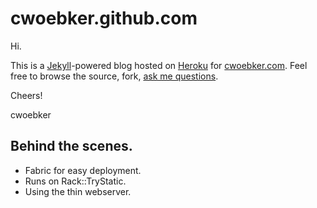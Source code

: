 # cwoebker.github.com #

Hi.

This is a [Jekyll](http://github.com/mojombo/jekyll)-powered blog hosted on [Heroku](http://heroku.com/) for [cwoebker.com](http://cwoebker.com).
Feel free to browse the source, fork, [ask me questions](http://twitter.com/cwoebker). 

Cheers!

cwoebker

## Behind the scenes. ##

- Fabric for easy deployment.
- Runs on Rack::TryStatic.
- Using the thin webserver.
